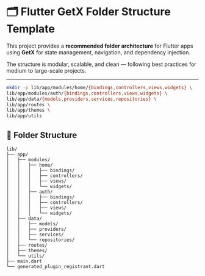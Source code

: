 # 🗂️ Flutter GetX Folder Structure Template

This project provides a **recommended folder architecture** for Flutter apps using **GetX** for state management, navigation, and dependency injection.

The structure is modular, scalable, and clean — following best practices for medium to large-scale projects.

---

```bash
mkdir -p lib/app/modules/home/{bindings,controllers,views,widgets} \
lib/app/modules/auth/{bindings,controllers,views,widgets} \
lib/app/data/{models,providers,services,repositories} \
lib/app/routes \
lib/app/themes \
lib/app/utils

```

## 📁 Folder Structure

```text
lib/
├── app/
│   ├── modules/
│   │   ├── home/
│   │   │   ├── bindings/
│   │   │   ├── controllers/
│   │   │   ├── views/
│   │   │   └── widgets/
│   │   ├── auth/
│   │   │   ├── bindings/
│   │   │   ├── controllers/
│   │   │   ├── views/
│   │   │   └── widgets/
│   ├── data/
│   │   ├── models/
│   │   ├── providers/
│   │   ├── services/
│   │   └── repositories/
│   ├── routes/
│   ├── themes/
│   └── utils/
├── main.dart
└── generated_plugin_registrant.dart
